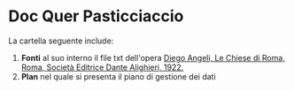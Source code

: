 # Doc Quer Pasticciaccio

La cartella seguente include: 
1. **Fonti** al suo interno il file txt dell'opera [Diego Angeli, Le Chiese di Roma, Roma, Società Editrice Dante Alighieri, 1922.](https://archive.org/details/lechiesediromagu00ange_0/page/n7/mode/2up)
2. **Plan** nel quale si presenta il piano di gestione dei dati 

